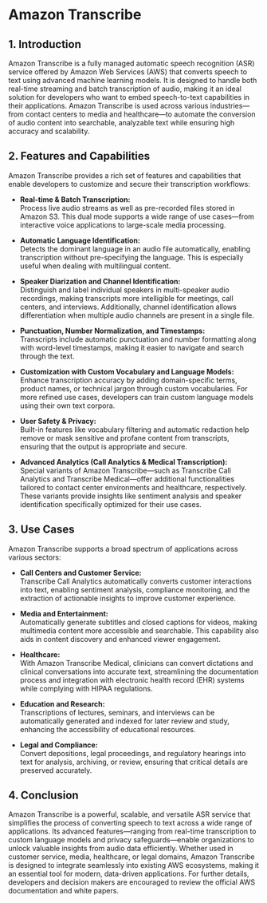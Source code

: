 # Amazon Transcribe

## 1. Introduction

Amazon Transcribe is a fully managed automatic speech recognition (ASR) service offered by Amazon Web Services (AWS) that converts speech to text using advanced machine learning models. It is designed to handle both real-time streaming and batch transcription of audio, making it an ideal solution for developers who want to embed speech-to-text capabilities in their applications. Amazon Transcribe is used across various industries—from contact centers to media and healthcare—to automate the conversion of audio content into searchable, analyzable text while ensuring high accuracy and scalability.  

## 2. Features and Capabilities

Amazon Transcribe provides a rich set of features and capabilities that enable developers to customize and secure their transcription workflows:

- **Real-time & Batch Transcription:**  
    Process live audio streams as well as pre-recorded files stored in Amazon S3. This dual mode supports a wide range of use cases—from interactive voice applications to large-scale media processing.  
    
- **Automatic Language Identification:**  
    Detects the dominant language in an audio file automatically, enabling transcription without pre-specifying the language. This is especially useful when dealing with multilingual content.  
    
- **Speaker Diarization and Channel Identification:**  
    Distinguish and label individual speakers in multi-speaker audio recordings, making transcripts more intelligible for meetings, call centers, and interviews. Additionally, channel identification allows differentiation when multiple audio channels are present in a single file.  
    
- **Punctuation, Number Normalization, and Timestamps:**  
    Transcripts include automatic punctuation and number formatting along with word-level timestamps, making it easier to navigate and search through the text.  
    
- **Customization with Custom Vocabulary and Language Models:**  
    Enhance transcription accuracy by adding domain-specific terms, product names, or technical jargon through custom vocabularies. For more refined use cases, developers can train custom language models using their own text corpora.  
    
- **User Safety & Privacy:**  
    Built-in features like vocabulary filtering and automatic redaction help remove or mask sensitive and profane content from transcripts, ensuring that the output is appropriate and secure.  
    
- **Advanced Analytics (Call Analytics & Medical Transcription):**  
    Special variants of Amazon Transcribe—such as Transcribe Call Analytics and Transcribe Medical—offer additional functionalities tailored to contact center environments and healthcare, respectively. These variants provide insights like sentiment analysis and speaker identification specifically optimized for their use cases.  

## 3. Use Cases

Amazon Transcribe supports a broad spectrum of applications across various sectors:

- **Call Centers and Customer Service:**  
    Transcribe Call Analytics automatically converts customer interactions into text, enabling sentiment analysis, compliance monitoring, and the extraction of actionable insights to improve customer experience.  
    
- **Media and Entertainment:**  
    Automatically generate subtitles and closed captions for videos, making multimedia content more accessible and searchable. This capability also aids in content discovery and enhanced viewer engagement.  
    
- **Healthcare:**  
    With Amazon Transcribe Medical, clinicians can convert dictations and clinical conversations into accurate text, streamlining the documentation process and integration with electronic health record (EHR) systems while complying with HIPAA regulations.  
    
- **Education and Research:**  
    Transcriptions of lectures, seminars, and interviews can be automatically generated and indexed for later review and study, enhancing the accessibility of educational resources.  
    
- **Legal and Compliance:**  
    Convert depositions, legal proceedings, and regulatory hearings into text for analysis, archiving, or review, ensuring that critical details are preserved accurately.  

## 4. Conclusion

Amazon Transcribe is a powerful, scalable, and versatile ASR service that simplifies the process of converting speech to text across a wide range of applications. Its advanced features—ranging from real-time transcription to custom language models and privacy safeguards—enable organizations to unlock valuable insights from audio data efficiently. Whether used in customer service, media, healthcare, or legal domains, Amazon Transcribe is designed to integrate seamlessly into existing AWS ecosystems, making it an essential tool for modern, data-driven applications. For further details, developers and decision makers are encouraged to review the official AWS documentation and white papers.  
